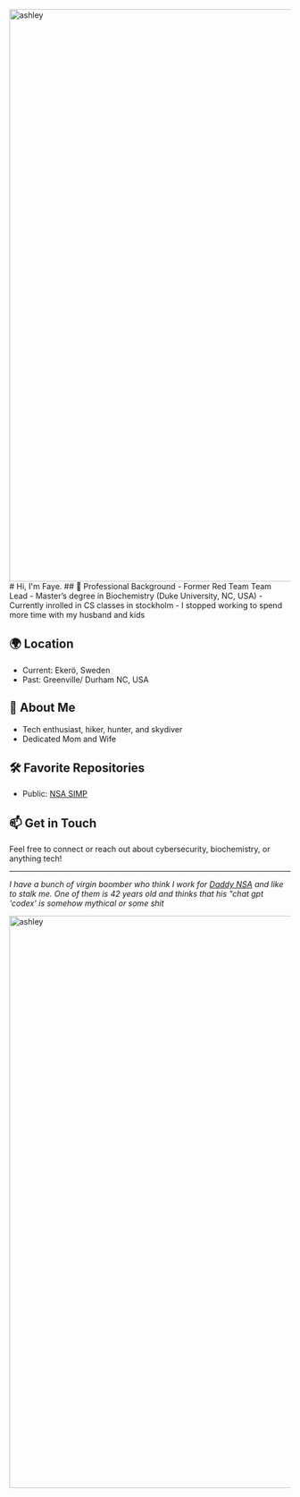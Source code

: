 <img width="1024" height="1024" alt="ashley" src="https://github.com/user-attachments/assets/77063b2a-464f-4d38-a0e2-d4f1fd770902" />
# Hi, I'm Faye. 
## 💼 Professional Background
- Former Red Team Team Lead
- Master’s degree in Biochemistry (Duke University, NC, USA)
- Currently inrolled in CS classes in stockholm
- I stopped working to spend more time with my husband and kids 

## 🌍 Location
- Current: Ekerö, Sweden
- Past: Greenville/ Durham NC, USA

## 🧬 About Me
- Tech enthusiast, hiker, hunter, and skydiver
- Dedicated Mom and Wife

## 🛠️ Favorite Repositories
- Public: [NSA SIMP](https://github.com/NationalSecurityAgency/SIMP)

## 📫 Get in Touch
Feel free to connect or reach out about cybersecurity, biochemistry, or anything tech!

---

_I have a bunch of virgin boomber who think I work for [Daddy NSA](https://github.com/NationalSecurityAgency/) and like to stalk me. One of them is 42 years old and 
thinks that his "chat gpt 'codex' is somehow mythical or some shit_


<img width="1024" height="1024" alt="ashley" src="https://github.com/user-attachments/assets/77063b2a-464f-4d38-a0e2-d4f1fd770902" />

